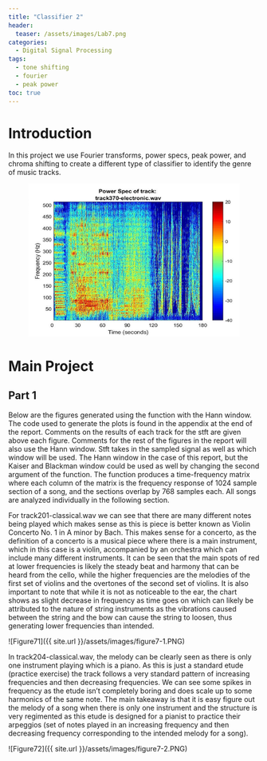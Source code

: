```yaml
---
title: "Classifier 2"
header:
  teaser: /assets/images/Lab7.png
categories:
  - Digital Signal Processing
tags:
  - tone shifting
  - fourier
  - peak power
toc: true
---
```


# Introduction
In this project we use Fourier transforms, power specs, peak power, and chroma shifting to create a different type of classifier to identify the genre of music tracks. 

<figure>
	<a href="/assets/images/Lab7.png"><img src="/assets/images/Lab7.png"></a>
</figure>

# Main Project

## Part 1

Below are the figures generated using the function with the Hann window. The code used to generate the plots is found in the appendix at the end of the report. Comments on the results of each track for the stft are given above each figure. Comments for the rest of the figures in the report will also use the Hann window. Stft takes in the sampled signal as well as which window will be used. The Hann window in the case of this report, but the Kaiser and Blackman window could be used as well by changing the second argument of the function. The function produces a time-frequency matrix where each column of the matrix is the frequency response of 1024 sample section of a song, and the sections overlap by 768 samples each. All songs are analyzed individually in the following section. 

For track201-classical.wav we can see that there are many different notes being played which makes sense as this is piece is better known as Violin Concerto No. 1 in A minor by Bach. This makes sense for a concerto, as the definition of a concerto is a musical piece where there is a main instrument, which in this case is a violin, accompanied by an orchestra which can include many different instruments. It can be seen that the main spots of red at lower frequencies is likely the steady beat and harmony that can be heard from the cello, while the higher frequencies are the melodies of the first set of violins and the overtones of the second set of violins. It is also important to note that while it is not as noticeable to the ear, the chart shows as slight decrease in frequency as time goes on which can likely be attributed to the nature of string instruments as the vibrations caused between the string and the bow can cause the string to loosen, thus generating lower frequencies than intended. 

![Figure71]({{ site.url }}/assets/images/figure7-1.PNG)

In track204-classical.wav, the melody can be clearly seen as there is only one instrument playing which is a piano. As this is just a standard etude (practice exercise) the track follows a very standard pattern of increasing frequencies and then decreasing frequencies. We can see some spikes in frequency as the etude isn’t completely boring and does scale up to some harmonics of the same note. The main takeaway is that it is easy figure out the melody of a song when there is only one instrument and the structure is very regimented as this etude is designed for a pianist to practice their arpeggios (set of notes played in an increasing frequency and then decreasing frequency corresponding to the intended melody for a song). 

![Figure72]({{ site.url }}/assets/images/figure7-2.PNG)

